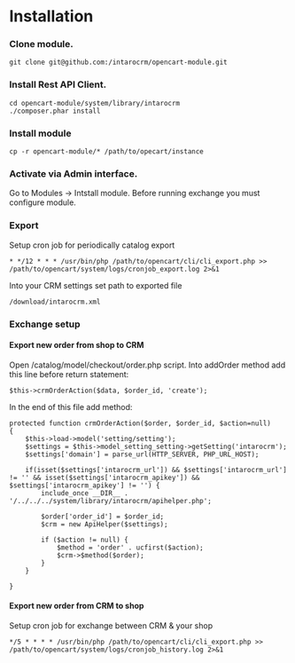 Installation
============

### Clone module.
```
git clone git@github.com:/intarocrm/opencart-module.git
```

### Install Rest API Client.

```
cd opencart-module/system/library/intarocrm
./composer.phar install
```

### Install module
```
cp -r opencart-module/* /path/to/opecart/instance
```

### Activate via Admin interface.

Go to Modules -> Intstall module. Before running exchange you must configure module.

### Export

Setup cron job for periodically catalog export

```
* */12 * * * /usr/bin/php /path/to/opencart/cli/cli_export.php >> /path/to/opencart/system/logs/cronjob_export.log 2>&1
```

Into your CRM settings set path to exported file

```
/download/intarocrm.xml
```

### Exchange setup


#### Export new order from shop to CRM

Open /catalog/model/checkout/order.php script. Into addOrder method add this line before return statement:

```
$this->crmOrderAction($data, $order_id, 'create');
```

In the end of this file add method:

```
protected function crmOrderAction($order, $order_id, $action=null)
{
    $this->load->model('setting/setting');
    $settings = $this->model_setting_setting->getSetting('intarocrm');
    $settings['domain'] = parse_url(HTTP_SERVER, PHP_URL_HOST);

    if(isset($settings['intarocrm_url']) && $settings['intarocrm_url'] != '' && isset($settings['intarocrm_apikey']) && $settings['intarocrm_apikey'] != '') {
        include_once __DIR__ . '/../../../system/library/intarocrm/apihelper.php';

        $order['order_id'] = $order_id;
        $crm = new ApiHelper($settings);

        if ($action != null) {
            $method = 'order' . ucfirst($action);
            $crm->$method($order);
        }
    }

}
```

#### Export new order from CRM to shop

Setup cron job for exchange between CRM & your shop

```
*/5 * * * * /usr/bin/php /path/to/opencart/cli/cli_export.php >> /path/to/opencart/system/logs/cronjob_history.log 2>&1
```
